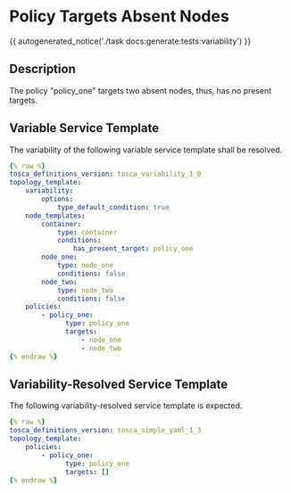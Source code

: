 # Policy Targets Absent Nodes

{{ autogenerated_notice('./task docs:generate:tests:variability') }}

## Description

The policy "policy_one" targets two absent nodes, thus, has no present targets.

## Variable Service Template

The variability of the following variable service template shall be resolved.

```yaml linenums="1"
{% raw %}
tosca_definitions_version: tosca_variability_1_0
topology_template:
    variability:
        options:
            type_default_condition: true
    node_templates:
        container:
            type: container
            conditions:
                has_present_target: policy_one
        node_one:
            type: node_one
            conditions: false
        node_two:
            type: node_two
            conditions: false
    policies:
        - policy_one:
              type: policy_one
              targets:
                  - node_one
                  - node_two
{% endraw %}
```




## Variability-Resolved Service Template

The following variability-resolved service template is expected.

```yaml linenums="1"
{% raw %}
tosca_definitions_version: tosca_simple_yaml_1_3
topology_template:
    policies:
        - policy_one:
              type: policy_one
              targets: []
{% endraw %}
```

